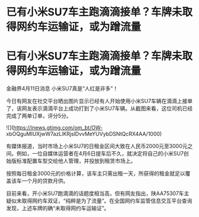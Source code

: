 # 已有小米SU7车主跑滴滴接单？车牌未取得网约车运输证，或为蹭流量

# 已有小米SU7车主跑滴滴接单？车牌未取得网约车运输证，或为蹭流量

金融界4月11日消息 小米SU7真是“人红是非多”！

今日有网友在社交平台晒出图片显示已经有人开始使用小米SU7车辆在滴滴上接单了，该网友表示滴滴平台上成功打到了小米SU7车辆。从截图来看，这位司机已经完成了两单订单，评分5分。

![](https://inews.gtimg.com/om_bt/OW-
xbOQguMIUXjwW7azLlKRjslDvvMeYUVybDSNtQcRX4AA/1000)

有媒体报道，当时市场上小米SU7的日租金区间大致在人民币2000元至3000元之间。例如，一位自媒体运营者在4月6日提车后不久，就决定将自己的小米SU7创始版标准配置车型交给他人管理，并投放到租赁市场上。

按照每日租金3000元的价格计算，该车主只需出租一天，所获得的租金就足以覆盖该车一个月的贷款月供。

目前来看，开小米SU7跑滴滴的话题度相当高，但有网友指出，陕AA75307车主疑似未取得网约车双证，“纯粹是为了流量”。在全国网约车监管信息交互平台查询发现，上述车牌的确“未取得网约车运输证”。

